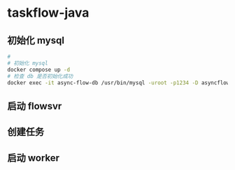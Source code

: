 # taskflow-java

## 初始化 mysql

```bash
#
# 初始化 mysql
docker compose up -d
# 检查 db 是否初始化成功
docker exec -it async-flow-db /usr/bin/mysql -uroot -p1234 -D asyncflow -e "show tables;"
```

## 启动 flowsvr

## 创建任务

## 启动 worker
